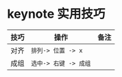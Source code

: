 # keynote 实用技巧

技巧 | 操作 | 备注
---------|----------|---------
 对齐 | `排列-> 位置 -> x` |
 成组 | `选中-> 右键 -> 成组` |
